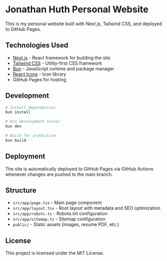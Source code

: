 # Jonathan Huth Personal Website

This is my personal website built with Next.js, Tailwind CSS, and deployed to GitHub Pages.

## Technologies Used

- [Next.js](https://nextjs.org/) - React framework for building the site
- [Tailwind CSS](https://tailwindcss.com/) - Utility-first CSS framework
- [Bun](https://bun.sh/) - JavaScript runtime and package manager
- [React Icons](https://react-icons.github.io/react-icons/) - Icon library
- GitHub Pages for hosting

## Development

```bash
# Install dependencies
bun install

# Run development server
bun dev

# Build for production
bun build
```

## Deployment

The site is automatically deployed to GitHub Pages via GitHub Actions whenever changes are pushed to the main branch.

## Structure

- `src/app/page.tsx` - Main page component
- `src/app/layout.tsx` - Root layout with metadata and SEO optimization
- `src/app/robots.ts` - Robots.txt configuration
- `src/app/sitemap.ts` - Sitemap configuration
- `public/` - Static assets (images, resume PDF, etc.)

## License

This project is licensed under the MIT License.
